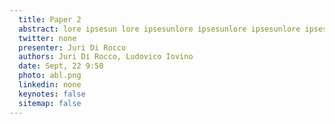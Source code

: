 ```yaml
---
  title: Paper 2
  abstract: lore ipsesun lore ipsesunlore ipsesunlore ipsesunlore ipsesunlore ipsesunlore ipsesunlore ipsesunlore ipsesunlore ipsesunlore ipsesunlore ipsesunlore ipsesun
  twitter: none
  presenter: Juri Di Rocco
  authors: Juri Di Rocco, Ludovico Iovino
  date: Sept, 22 9:50
  photo: abl.png
  linkedin: none
  keynotes: false
  sitemap: false
---
```


